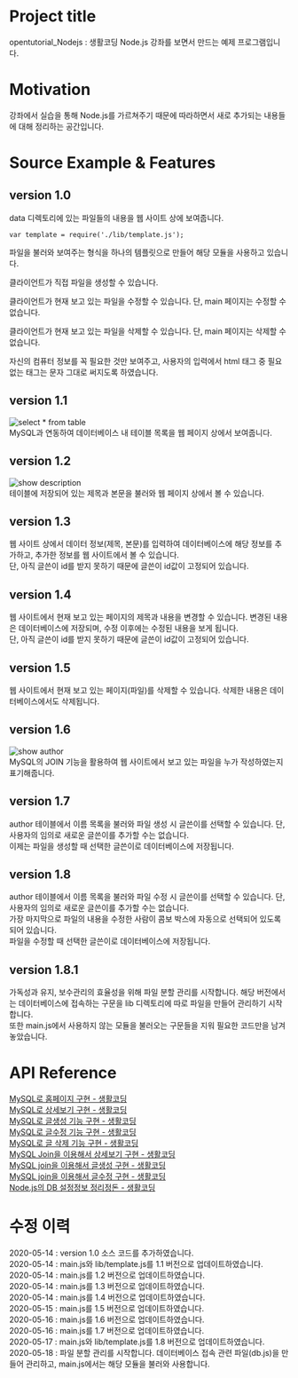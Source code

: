 # Project title
  
opentutorial_Nodejs : 생활코딩 Node.js 강좌를 보면서 만드는 예제 프로그램입니다.  
  
# Motivation
  
강좌에서 실습을 통해 Node.js를 가르쳐주기 때문에 따라하면서 새로 추가되는 내용들에 대해 정리하는 공간입니다.  
  
# Source Example & Features
  
## version 1.0
  
data 디렉토리에 있는 파일들의 내용을 웹 사이트 상에 보여줍니다.  
  
	var template = require('./lib/template.js');
  
파일을 불러와 보여주는 형식을 하나의 템플릿으로 만들어 해당 모듈을 사용하고 있습니다.  
  
클라이언트가 직접 파일을 생성할 수 있습니다.  
  
클라이언트가 현재 보고 있는 파일을 수정할 수 있습니다. 단, main 페이지는 수정할 수 없습니다.  
  
클라이언트가 현재 보고 있는 파일을 삭제할 수 있습니다. 단, main 페이지는 삭제할 수 없습니다.  
  
자신의 컴퓨터 정보를 꼭 필요한 것만 보여주고, 사용자의 입력에서 html 태그 중 필요 없는 태그는 문자 그대로 써지도록 하였습니다.  
  
## version 1.1
  
![select * from table](https://user-images.githubusercontent.com/51042546/81892159-55ef0a80-95e5-11ea-8ec7-6a05be6ccb7b.png)  
MySQL과 연동하여 데이터베이스 내 테이블 목록을 웹 페이지 상에서 보여줍니다.  
  
## version 1.2
  
![show description](https://user-images.githubusercontent.com/51042546/81895534-62776100-95ed-11ea-8109-0f621fd29ffe.png)  
테이블에 저장되어 있는 제목과 본문을 불러와 웹 페이지 상에서 볼 수 있습니다.  
  
## version 1.3
  
웹 사이트 상에서 데이터 정보(제목, 본문)를 입력하여 데이터베이스에 해당 정보를 추가하고, 추가한 정보를 웹 사이트에서 볼 수 있습니다.  
단, 아직 글쓴이 id를 받지 못하기 때문에 글쓴이 id값이 고정되어 있습니다.  
  
## version 1.4
  
웹 사이트에서 현재 보고 있는 페이지의 제목과 내용을 변경할 수 있습니다. 변경된 내용은 데이터베이스에 저장되며, 수정 이후에는 수정된 내용을 보게 됩니다.  
단, 아직 글쓴이 id를 받지 못하기 때문에 글쓴이 id값이 고정되어 있습니다.  
  
## version 1.5
  
웹 사이트에서 현재 보고 있는 페이지(파일)를 삭제할 수 있습니다. 삭제한 내용은 데이터베이스에서도 삭제됩니다.  
  
## version 1.6
  
![show author](https://user-images.githubusercontent.com/51042546/82114912-7ad8ae80-979a-11ea-9aad-86cc5611ef7c.png)  
MySQL의 JOIN 기능을 활용하여 웹 사이트에서 보고 있는 파일을 누가 작성하였는지 표기해줍니다.  
  
## version 1.7
  
author 테이블에서 이름 목록을 불러와 파일 생성 시 글쓴이를 선택할 수 있습니다. 단, 사용자의 임의로 새로운 글쓴이를 추가할 수는 없습니다.  
이제는 파일을 생성할 때 선택한 글쓴이로 데이터베이스에 저장됩니다.  
  
## version 1.8
  
author 테이블에서 이름 목록을 불러와 파일 수정 시 글쓴이를 선택할 수 있습니다. 단, 사용자의 임의로 새로운 글쓴이를 추가할 수는 없습니다.  
가장 마지막으로 파일의 내용을 수정한 사람이 콤보 박스에 자동으로 선택되어 있도록 되어 있습니다.  
파일을 수정할 때 선택한 글쓴이로 데이터베이스에 저장됩니다.  
  
## version 1.8.1
  
가독성과 유지, 보수관리의 효율성을 위해 파일 분할 관리를 시작합니다. 해당 버전에서는 데이터베이스에 접속하는 구문을 lib 디렉토리에 따로 파일을 만들어 관리하기 시작합니다.  
또한 main.js에서 사용하지 않는 모듈을 불러오는 구문들을 지워 필요한 코드만을 남겨놓았습니다.  
  
# API Reference
  
<a href = "https://opentutorials.org/course/3347/21186" target = "_blank">MySQL로 홈페이지 구현 - 생활코딩</a>  
<a href = "https://opentutorials.org/course/3347/21187" target = "_blank">MySQL로 상세보기 구현 - 생활코딩</a>  
<a href = "https://opentutorials.org/course/3347/21188" target = "_blank">MySQL로 글생성 기능 구현 - 생활코딩</a>  
<a href = "https://opentutorials.org/course/3347/21189" target = "_blank">MySQL로 글수정 기능 구현 - 생활코딩</a>  
<a href = "https://opentutorials.org/course/3347/21190" target = "_blank">MySQL로 글 삭제 기능 구현 - 생활코딩</a>  
<a href = "https://opentutorials.org/course/3347/21191" target = "_blank">MySQL Join을 이용해서 상세보기 구현 - 생활코딩</a>  
<a href = "https://opentutorials.org/course/3347/21192" target = "_blank">MySQL join을 이용해서 글생성 구현 - 생활코딩</a>  
<a href = "https://opentutorials.org/course/3347/21193" target = "_blank">MySQL join을 이용해서 글수정 구현 - 생활코딩</a>  
<a href = "https://opentutorials.org/course/3347/21195" target = "_blank">Node.js의 DB 설정정보 정리정돈 - 생활코딩</a>  
  
# 수정 이력
  
2020-05-14 : version 1.0 소스 코드를 추가하였습니다.  
2020-05-14 : main.js와 lib/template.js를 1.1 버전으로 업데이트하였습니다.  
2020-05-14 : main.js를 1.2 버전으로 업데이트하였습니다.  
2020-05-14 : main.js를 1.3 버전으로 업데이트하였습니다.  
2020-05-14 : main.js를 1.4 버전으로 업데이트하였습니다.  
2020-05-15 : main.js를 1.5 버전으로 업데이트하였습니다.  
2020-05-16 : main.js를 1.6 버전으로 업데이트하였습니다.  
2020-05-16 : main.js를 1.7 버전으로 업데이트하였습니다.  
2020-05-17 : main.js와 lib/template.js를 1.8 버전으로 업데이트하였습니다.  
2020-05-18 : 파일 분할 관리를 시작합니다. 데이터베이스 접속 관련 파일(db.js)을 만들어 관리하고, main.js에서는 해당 모듈을 불러와 사용합니다.  
